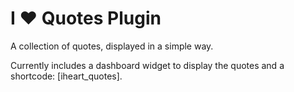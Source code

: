 # I ❤️️ Quotes Plugin

A collection of quotes, displayed in a simple way.

Currently includes a dashboard widget to display the quotes and a shortcode: [iheart_quotes].
